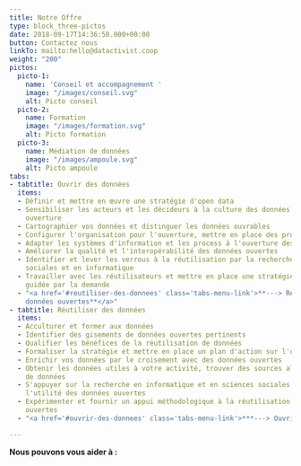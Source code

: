 ```yaml
---
title: Notre Offre
type: block_three-pictos
date: 2018-09-17T14:36:50.000+00:00
button: Contactez nous
linkTo: mailto:hello@datactivist.coop
weight: "200"
pictos:
  picto-1:
    name: 'Conseil et accompagnement '
    image: "/images/conseil.svg"
    alt: Picto conseil
  picto-2:
    name: Formation
    image: "/images/formation.svg"
    alt: Picto formation
  picto-3:
    name: Médiation de données
    image: "/images/ampoule.svg"
    alt: Picto ampoule
tabs:
- tabtitle: Ouvrir des données
  items:
  - Définir et mettre en œuvre une stratégie d'open data
  - Sensibiliser les acteurs et les décideurs à la culture des données et de leur
    ouverture
  - Cartographier vos données et distinguer les données ouvrables
  - Configurer l'organisation pour l'ouverture, mettre en place des processus internes
  - Adapter les systèmes d'information et les process à l'ouverture des données
  - Améliorer la qualité et l'interopérabilité des données ouvertes
  - Identifier et lever les verrous à la réutilisation par la recherche en sciences
    sociales et en informatique
  - Travailler avec les réutilisateurs et mettre en place une stratégie d'open data
    guidée par la demande
  - "<a href='#reutiliser-des-donnees' class='tabs-menu-link'>**---> Réutiliser des
    données ouvertes**</a>"
- tabtitle: Réutiliser des données
  items:
  - Acculturer et former aux données
  - Identifier des gisements de données ouvertes pertinents
  - Qualifier les bénéfices de la réutilisation de données
  - Formaliser la stratégie et mettre en place un plan d'action sur l'open data
  - Enrichir vos données par le croisement avec des données ouvertes
  - Obtenir les données utiles à votre activité, trouver des sources alternatives
    de données
  - S'appuyer sur la recherche en informatique et en sciences sociales pour augmenter
    l'utilité des données ouvertes
  - Expérimenter et fournir un appui méthodologique à la réutilisation de données
    ouvertes
  - "<a href='#ouvrir-des-donnees' class='tabs-menu-link'>***---> Ouvrir des données***</a>"

---
```

**Nous pouvons vous aider à :**